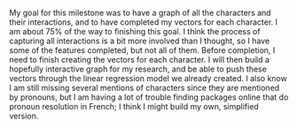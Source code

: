 My goal for this milestone was to have a graph of all the characters and their interactions, and to have completed my vectors for each character. I am about 75% of the way to finishing this goal. I think the process of capturing all interactions is a bit more involved than I thought, so I have some of the features completed, but not all of them. Before completion, I need to finish creating the vectors for each character. I will then build a hopefully interactive graph for my research, and be able to push these vectors through the linear regression model we already created. I also know I am still missing several mentions of characters since they are mentioned by pronouns, but I am having a lot of trouble finding packages online that do pronoun resolution in French; I think I might build my own, simplified version. 